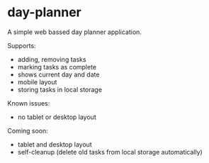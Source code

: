 # day-planner

A simple web bassed day planner application.

Supports:
 - adding, removing tasks
 - marking tasks as complete
 - shows current day and date
 - mobile layout
 - storing tasks in local storage
 
 Known issues:
  - no tablet or desktop layout
  
  Coming soon:
   - tablet and desktop layout
   - self-cleanup (delete old tasks from local storage automatically)
   

